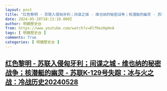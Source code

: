 ```yaml
---
layout: post
title: "红色黎明 - 苏联入侵匈牙利；间谍之城 - 维也纳的秘密战争；核潜艇的幽灵 - 苏联K-129号失踪：冰与火之战：冷战历史20240528"
date: 2024-05-28T18:13:10.000Z
author: 明鏡歷史台
from: https://www.youtube.com/watch?v=DlfRezHpHnA
tags: [ 明鏡歷史台 ]
comments: True
categories: [ 明鏡歷史台 ]
---
```

<!--1716919990000-->
[红色黎明 - 苏联入侵匈牙利；间谍之城 - 维也纳的秘密战争；核潜艇的幽灵 - 苏联K-129号失踪：冰与火之战：冷战历史20240528](https://www.youtube.com/watch?v=DlfRezHpHnA)
------

<div>

</div>
